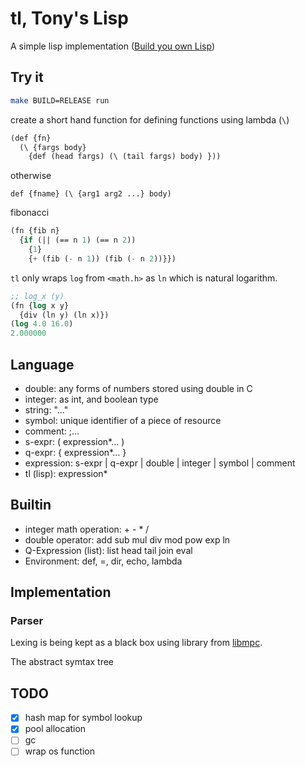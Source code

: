 # tl, Tony's Lisp

A simple lisp implementation ([Build you own Lisp](http://www.buildyourownlisp.com))
## Try it
```bash
make BUILD=RELEASE run
```

create a short hand function for defining functions using lambda (`\`)
```lisp
(def {fn} 
  (\ {fargs body} 
    {def (head fargs) (\ (tail fargs) body) }))
```
otherwise
```
def {fname} (\ {arg1 arg2 ...} body)
```
fibonacci
```lisp
(fn {fib n}
  {if (|| (== n 1) (== n 2))
    {1}
    {+ (fib (- n 1)) (fib (- n 2))}})
```

`tl` only wraps `log` from `<math.h>` as `ln` which is natural logarithm.
```lisp
;; log_x (y)
(fn {log x y}
  {div (ln y) (ln x)})
(log 4.0 16.0)
2.000000
```

## Language

- double: any forms of numbers stored using double in C
- integer: as int, and boolean type
- string: "..."
- symbol: unique identifier of a piece of resource
- comment: ;...
- s-expr: ( expression*... )
- q-expr: { expression*... }
- expression: s-expr |  q-expr | double | integer | symbol | comment
- tl (lisp): expression*

## Builtin

- integer math operation: + - * /
- double operator: add sub mul div mod pow exp ln
- Q-Expression (list): list head tail join eval
- Environment: def, =, dir, echo, lambda

## Implementation

### Parser
Lexing is being kept as a black box using library from [libmpc](https://github.com/orangeduck/mpc).

The abstract symtax tree

## TODO

- [x] hash map for symbol lookup
- [x] pool allocation
- [ ] gc
- [ ] wrap os function
